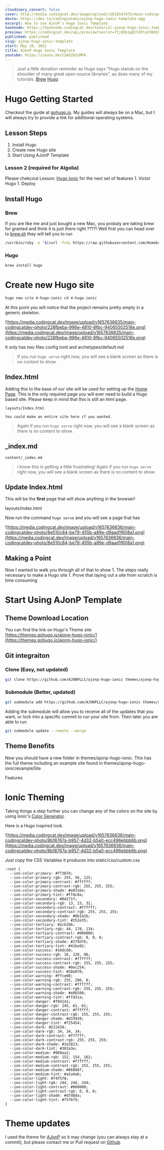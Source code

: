 ```yaml
---
cloudinary_convert: false
cover: http://media.codingcat.dev/image/upload/v1616547475/main-codingcatdev-photo/y4jh5dhqaopucs7dkohj.jpg
devto: https://dev.to/codingcatdev/ajonp-hugo-ionic-template-agg
excerpt: How to use AJonP's Hugo Ionic Template
hashnode: https://hashnode.codingcat.dev/tutorial-ajonp-hugo-ionic-template
preview: https://codingcat.dev/api/preview?secret=7tjQhb1qQlS3FtyV3b0I&selectionType=tutorial&selectionSlug=ajonp-hugo-ionic-template&_id=0c06bc5bd0934484b69733df7c84d401
published: published
slug: ajonp-hugo-ionic-template
start: May 18, 2022
title: AJonP Hugo Ionic Template
youtube: https://youtu.be/CZmEZ62yMFA
---
```


> Just a little donation reminder as Hugo says "Hugo stands on the shoulder of many great open source libraries", as does many of my tutorials. [Brew](https://github.com/Homebrew/brew#donations) [Hugo](https://github.com/gohugoio/hugo#dependencies)
> 

# Hugo Getting Started

Checkout the guide at [gohugo.io](https://gohugo.io/getting-started/installing/). My guides will always be on a Mac, but I will always try to provide a link for additional operating systems.

## Lesson Steps

1. Install Hugo
2. Create new Hugo site
3. Start Using AJonP Template

### Lesson 2 (required for Algolia)

Please chekcout Lesson: [Hugo Ionic](https://ajonp.com/lessons/hugo-ionic-template) for the next set of features 1. Victor Hugo 1. Deploy

## Install Hugo

### Brew

If you are like me and just bought a new Mac, you probaly are taking brew for granted and think it is just there right ????! Well first you can head over to [brew.sh](https://brew.sh/) they will tell you to run

```bash
/usr/bin/ruby -e "$(curl -fsSL https://raw.githubusercontent.com/Homebrew/install/master/install)"
```

### Hugo

```bash
brew install hugo
```

# Create new Hugo site

```bash
hugo new site 4-hugo-ionic cd 4-hugo-ionic
```

At this point you will notice that the project remains pretty empty in a generic skeleton.

![https://media.codingcat.dev/image/upload/v1657636635/main-codingcatdev-photo/228fbeba-996e-4810-8fbc-94065502518e.png](https://media.codingcat.dev/image/upload/v1657636635/main-codingcatdev-photo/228fbeba-996e-4810-8fbc-94065502518e.png)

It only has two files config.toml and archetypes/default.md

> If you run `hugo serve` right now, you will see a blank screen as there is no content to show.
> 

## Index.html

Adding this to the base of our site will be used for setting up the [Home Page](https://gohugo.io/templates/homepage/). This is the only required page you will ever need to build a Hugo based site. Please keep in mind that this is still an html page.

`layouts/Index.html`

```
You could make an entire site here if you wanted.
```

> Again if you run `hugo serve` right now, you will see a blank screen as there is no content to show.
> 

## _index.md

`content/_index.md`

> I know this is getting a little frustrating! Again if you run `hugo serve` right now, you will see a blank screen as there is no content to show.
> 

## Update Index.html

This will be the **first** page that will show anything in the browser!

layouts/index.html

Now run the command `hugo serve` and you will see a page that has

![https://media.codingcat.dev/image/upload/v1657636636/main-codingcatdev-photo/8e510c84-be79-455b-a89e-d9aad1f608a1.png](https://media.codingcat.dev/image/upload/v1657636636/main-codingcatdev-photo/8e510c84-be79-455b-a89e-d9aad1f608a1.png)

## Making a Point

Now I wanted to walk you through all of that to show 1. The steps really necessary to make a Hugo site 1. Prove that laying out a site from scratch is time consuming

# Start Using AJonP Template

## Theme Download Location

You can find the link on Hugo's Theme site [https://themes.gohugo.io/ajonp-hugo-ionic/](https://themes.gohugo.io/ajonp-hugo-ionic/)

## Git integraiton

### Clone (Easy, not updated)

```bash
git clone https://github.com/AJONPLLC/ajonp-hugo-ionic themes/ajonp-hugo-ionic
```

### Submodule (Better, updated)

```bash
git submodule add https://github.com/AJONPLLC/ajonp-hugo-ionic themes/ajonp-hugo-ionic
```

Adding the submodule will allow you to receive all of the updates that you want, or lock into a specific commit to run your site from. Then later you are able to run

```bash
git submodule update --remote --merge
```

## Theme Benefits

Now you should have a new folder in themes/ajonp-hugo-ionic. This has the full theme including an example site found in themes/ajonp-hugo-ionic/exampleSite

Features

# Ionic Theming

Taking things a step further you can change any of the colors on the site by using Ionic's [Color Generator](https://beta.ionicframework.com/docs/theming/color-generator).

Here is a Hugo inspired look.

![https://media.codingcat.dev/image/upload/v1657636636/main-codingcatdev-photo/8b18767a-b957-4d32-b5a0-ecc496ebbb6b.png](https://media.codingcat.dev/image/upload/v1657636636/main-codingcatdev-photo/8b18767a-b957-4d32-b5a0-ecc496ebbb6b.png)

Just copy the CSS Variables it produces into static/css/custom.css

```
:root {
  --ion-color-primary: #ff387d;
  --ion-color-primary-rgb: 255, 56, 125;
  --ion-color-primary-contrast: #ffffff;
  --ion-color-primary-contrast-rgb: 255, 255, 255;
  --ion-color-primary-shade: #e0316e;
  --ion-color-primary-tint: #ff4c8a;
  --ion-color-secondary: #0d171f;
  --ion-color-secondary-rgb: 13, 23, 31;
  --ion-color-secondary-contrast: #ffffff;
  --ion-color-secondary-contrast-rgb: 255, 255, 255;
  --ion-color-secondary-shade: #0b141b;
  --ion-color-secondary-tint: #252e35;
  --ion-color-tertiary: #2cb286;
  --ion-color-tertiary-rgb: 44, 178, 134;
  --ion-color-tertiary-contrast: #000000;
  --ion-color-tertiary-contrast-rgb: 0, 0, 0;
  --ion-color-tertiary-shade: #279d76;
  --ion-color-tertiary-tint: #41ba92;
  --ion-color-success: #10dc60;
  --ion-color-success-rgb: 16, 220, 96;
  --ion-color-success-contrast: #ffffff;
  --ion-color-success-contrast-rgb: 255, 255, 255;
  --ion-color-success-shade: #0ec254;
  --ion-color-success-tint: #28e070;
  --ion-color-warning: #ffce00;
  --ion-color-warning-rgb: 255, 206, 0;
  --ion-color-warning-contrast: #ffffff;
  --ion-color-warning-contrast-rgb: 255, 255, 255;
  --ion-color-warning-shade: #e0b500;
  --ion-color-warning-tint: #ffd31a;
  --ion-color-danger: #f04141;
  --ion-color-danger-rgb: 245, 61, 61;
  --ion-color-danger-contrast: #ffffff;
  --ion-color-danger-contrast-rgb: 255, 255, 255;
  --ion-color-danger-shade: #d33939;
  --ion-color-danger-tint: #f25454;
  --ion-color-dark: #222428;
  --ion-color-dark-rgb: 34, 34, 34;
  --ion-color-dark-contrast: #ffffff;
  --ion-color-dark-contrast-rgb: 255, 255, 255;
  --ion-color-dark-shade: #1e2023;
  --ion-color-dark-tint: #383a3e;
  --ion-color-medium: #989aa2;
  --ion-color-medium-rgb: 152, 154, 162;
  --ion-color-medium-contrast: #ffffff;
  --ion-color-medium-contrast-rgb: 255, 255, 255;
  --ion-color-medium-shade: #86888f;
  --ion-color-medium-tint: #a2a4ab;
  --ion-color-light: #f4f5f8;
  --ion-color-light-rgb: 244, 244, 244;
  --ion-color-light-contrast: #000000;
  --ion-color-light-contrast-rgb: 0, 0, 0;
  --ion-color-light-shade: #d7d8da;
  --ion-color-light-tint: #f5f6f9;
}
```

# Theme updates

I used the theme for [AJonP](https://ajonp.com/) so it may change (you can always stay at a commit), but please contact me or Pull request on [Github](https://github.com/AJONPLLC/ajonp-hugo-ionic/pulls).